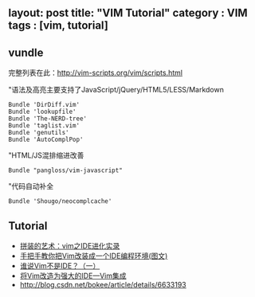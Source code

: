 layout: post
title: "VIM Tutorial"
category : VIM
tags : [vim, tutorial]
---

## vundle

完整列表在此：<http://vim-scripts.org/vim/scripts.html>

"语法及高亮主要支持了JavaScript/jQuery/HTML5/LESS/Markdown

```shell
Bundle 'DirDiff.vim'
Bundle 'lookupfile'
Bundle 'The-NERD-tree'
Bundle 'taglist.vim'
Bundle 'genutils'
Bundle 'AutoComplPop'
```

"HTML/JS混排缩进改善

    Bundle "pangloss/vim-javascript"

"代码自动补全

    Bundle 'Shougo/neocomplcache'

## Tutorial

- [拼装的艺术：vim之IDE进化实录](http://blog.csdn.net/yangyang_gnu/article/details/6642271)
- [手把手教你把Vim改装成一个IDE编程环境(图文)](http://blog.csdn.net/wooin/article/details/1858917)
- [谁说Vim不是IDE？（一）](http://www.cnblogs.com/chijianqiang/archive/2012/10/30/vim-1.html)
- [将Vim改造为强大的IDE—Vim集成](http://blog.csdn.net/bokee/article/details/6633193)
- <http://blog.csdn.net/bokee/article/details/6633193>



